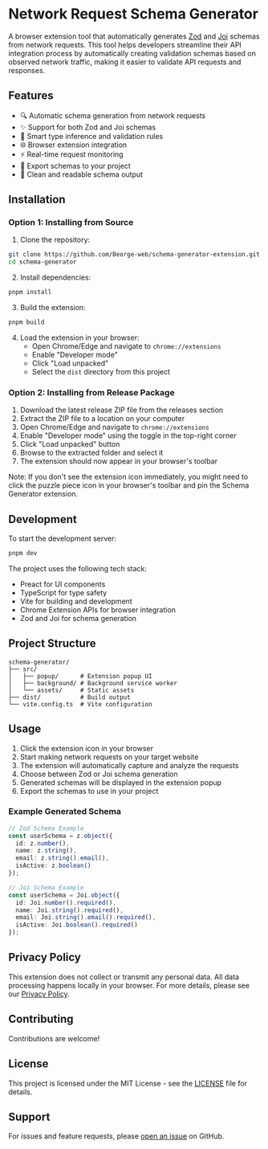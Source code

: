 # Network Request Schema Generator

A browser extension tool that automatically generates [Zod](https://github.com/colinhacks/zod) and [Joi](https://github.com/hapijs/joi) schemas from network requests. This tool helps developers streamline their API integration process by automatically creating validation schemas based on observed network traffic, making it easier to validate API requests and responses.

## Features

- 🔍 Automatic schema generation from network requests
- ✨ Support for both Zod and Joi schemas
- 🎯 Smart type inference and validation rules
- 🌐 Browser extension integration
- ⚡ Real-time request monitoring
- 💾 Export schemas to your project
- 📝 Clean and readable schema output

## Installation

### Option 1: Installing from Source

1. Clone the repository:
```bash
git clone https://github.com/Beorge-web/schema-generator-extension.git
cd schema-generator
```

2. Install dependencies:
```bash
pnpm install
```

3. Build the extension:
```bash
pnpm build
```

4. Load the extension in your browser:
   - Open Chrome/Edge and navigate to `chrome://extensions`
   - Enable "Developer mode"
   - Click "Load unpacked"
   - Select the `dist` directory from this project

### Option 2: Installing from Release Package

1. Download the latest release ZIP file from the releases section
2. Extract the ZIP file to a location on your computer
3. Open Chrome/Edge and navigate to `chrome://extensions`
4. Enable "Developer mode" using the toggle in the top-right corner
5. Click "Load unpacked" button
6. Browse to the extracted folder and select it
7. The extension should now appear in your browser's toolbar

Note: If you don't see the extension icon immediately, you might need to click the puzzle piece icon in your browser's toolbar and pin the Schema Generator extension.

## Development

To start the development server:

```bash
pnpm dev
```

The project uses the following tech stack:
- Preact for UI components
- TypeScript for type safety
- Vite for building and development
- Chrome Extension APIs for browser integration
- Zod and Joi for schema generation

## Project Structure

```
schema-generator/
├── src/
│   ├── popup/      # Extension popup UI
│   ├── background/ # Background service worker
│   └── assets/     # Static assets
├── dist/           # Build output
└── vite.config.ts  # Vite configuration
```

## Usage

1. Click the extension icon in your browser
2. Start making network requests on your target website
3. The extension will automatically capture and analyze the requests
4. Choose between Zod or Joi schema generation
5. Generated schemas will be displayed in the extension popup
6. Export the schemas to use in your project

### Example Generated Schema

```typescript
// Zod Schema Example
const userSchema = z.object({
  id: z.number(),
  name: z.string(),
  email: z.string().email(),
  isActive: z.boolean()
});

// Joi Schema Example
const userSchema = Joi.object({
  id: Joi.number().required(),
  name: Joi.string().required(),
  email: Joi.string().email().required(),
  isActive: Joi.boolean().required()
});
```

## Privacy Policy

This extension does not collect or transmit any personal data. All data processing happens locally in your browser. For more details, please see our [Privacy Policy](PRIVACY.md).

## Contributing

Contributions are welcome!

## License

This project is licensed under the MIT License - see the [LICENSE](LICENSE) file for details.

## Support

For issues and feature requests, please [open an issue](your-repository-url/issues) on GitHub.